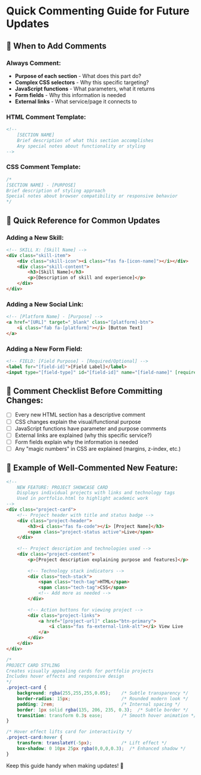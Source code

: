 # Quick Commenting Guide for Future Updates

## 🎯 When to Add Comments

### Always Comment:
- **Purpose of each section** - What does this part do?
- **Complex CSS selectors** - Why this specific targeting?
- **JavaScript functions** - What parameters, what it returns
- **Form fields** - Why this information is needed
- **External links** - What service/page it connects to

### HTML Comment Template:
```html
<!-- 
    [SECTION NAME]
    Brief description of what this section accomplishes
    Any special notes about functionality or styling
-->
```

### CSS Comment Template:
```css
/* 
[SECTION NAME] - [PURPOSE]
Brief description of styling approach
Special notes about browser compatibility or responsive behavior
*/
```

## 🔧 Quick Reference for Common Updates

### Adding a New Skill:
```html
<!-- SKILL X: [Skill Name] -->
<div class="skill-item">
    <div class="skill-icon"><i class="fas fa-[icon-name]"></i></div>
    <div class="skill-content">
        <h3>[Skill Name]</h3>
        <p>[Description of skill and experience]</p>
    </div>
</div>
```

### Adding a New Social Link:
```html
<!-- [Platform Name] - [Purpose] -->
<a href="[URL]" target="_blank" class="[platform]-btn">
    <i class="fab fa-[platform]"></i> [Button Text]
</a>
```

### Adding a New Form Field:
```html
<!-- FIELD: [Field Purpose] - [Required/Optional] -->
<label for="[field-id]">[Field Label]</label>
<input type="[field-type]" id="[field-id]" name="[field-name]" [required]>
```

## 📝 Comment Checklist Before Committing Changes:

- [ ] Every new HTML section has a descriptive comment
- [ ] CSS changes explain the visual/functional purpose  
- [ ] JavaScript functions have parameter and purpose comments
- [ ] External links are explained (why this specific service?)
- [ ] Form fields explain why the information is needed
- [ ] Any "magic numbers" in CSS are explained (margins, z-index, etc.)

## 🚀 Example of Well-Commented New Feature:

```html
<!-- 
    NEW FEATURE: PROJECT SHOWCASE CARD
    Displays individual projects with links and technology tags
    Used in portfolio.html to highlight academic work
-->
<div class="project-card">
    <!-- Project header with title and status badge -->
    <div class="project-header">
        <h3><i class="fas fa-code"></i> [Project Name]</h3>
        <span class="project-status active">Live</span>
    </div>
    
    <!-- Project description and technologies used -->
    <div class="project-content">
        <p>[Project description explaining purpose and features]</p>
        
        <!-- Technology stack indicators -->
        <div class="tech-stack">
            <span class="tech-tag">HTML</span>
            <span class="tech-tag">CSS</span>
            <!-- Add more as needed -->
        </div>
        
        <!-- Action buttons for viewing project -->
        <div class="project-links">
            <a href="[project-url]" class="btn-primary">
                <i class="fas fa-external-link-alt"></i> View Live
            </a>
        </div>
    </div>
</div>
```

```css
/* 
PROJECT CARD STYLING
Creates visually appealing cards for portfolio projects
Includes hover effects and responsive design
*/
.project-card {
    background: rgba(255,255,255,0.05);    /* Subtle transparency */
    border-radius: 15px;                   /* Rounded modern look */
    padding: 2rem;                         /* Internal spacing */
    border: 1px solid rgba(135, 206, 235, 0.3);  /* Subtle border */
    transition: transform 0.3s ease;       /* Smooth hover animation */
}

/* Hover effect lifts card for interactivity */
.project-card:hover {
    transform: translateY(-5px);           /* Lift effect */
    box-shadow: 0 10px 25px rgba(0,0,0,0.3);  /* Enhanced shadow */
}
```

Keep this guide handy when making updates! 🎯